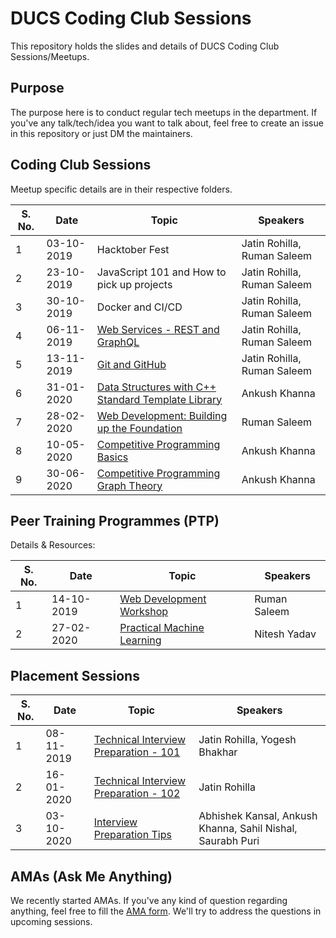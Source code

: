 # DUCS Coding Club Sessions

This repository holds the slides and details of DUCS Coding Club Sessions/Meetups.

## Purpose

The purpose here is to conduct regular tech meetups in the department. If you've any talk/tech/idea you want to talk about, feel free to create an issue in this repository or just DM the maintainers.

## Coding Club Sessions

Meetup specific details are in their respective folders.

| S. No. | Date       | Topic                                                                                                              | Speakers                      |
| ------ | ---------- | ------------------------------------------------------------------------------------------------------------------ | ----------------------------- |
|    1   | 03-10-2019 | Hacktober Fest                                                                                                     | Jatin Rohilla, Ruman Saleem   |
|    2   | 23-10-2019 | JavaScript 101 and How to pick up projects                                                                         | Jatin Rohilla, Ruman Saleem   |
|    3   | 30-10-2019 | Docker and CI/CD                                                                                                   | Jatin Rohilla, Ruman Saleem   |
|    4   | 06-11-2019 | [Web Services - REST and GraphQL](./2019-11-06-web-services/WebServices.pdf)                                       | Jatin Rohilla, Ruman Saleem   |
|    5   | 13-11-2019 | [Git and GitHub](./2019-11-13-git-and-github/GitAndGitHub.pdf)                                                     | Jatin Rohilla, Ruman Saleem   |
|    6   | 31-01-2020 | [Data Structures with C++ Standard Template Library](./2020-01-31-data-structures-cpp-stl/MeetUp_DS_CPP_STL.pdf)   | Ankush Khanna                 |
|    7   | 28-02-2020 | [Web Development: Building up the Foundation](./2020-02-28-web-development-foundation/WebDevelopmentFoundation.md) | Ruman Saleem                  |
|    8   | 10-05-2020 | [Competitive Programming Basics](./2020-05-10-competitive-programming-basics/)                                     | Ankush Khanna                 |
|    9   | 30-06-2020 | [Competitive Programming Graph Theory](./2020-06-30-competitive-programming-graphs/)                               | Ankush Khanna                 |



## Peer Training Programmes (PTP)

Details & Resources:

| S. No. | Date       | Topic                                                                                                              | Speakers                      |
| ------ | ---------- | ------------------------------------------------------------------------------------------------------------------ | ----------------------------- |
|    1   | 14-10-2019 | [Web Development Workshop](./2019-10-14-web-development-ptp/WebDevelopmentWorkshopPTP.md)                          | Ruman Saleem                  |
|    2   | 27-02-2020 | [Practical Machine Learning](https://drive.google.com/open?id=1Zc5Dl1y2py1-sN84l-qwUO66iePFtEfD)                   | Nitesh Yadav                  |



## Placement Sessions

| S. No. | Date       | Topic                                                                                                              | Speakers                      |
| ------ | ---------- | ------------------------------------------------------------------------------------------------------------------ | ----------------------------- |
|    1   | 08-11-2019 | [Technical Interview Preparation - 101](https://slides.com/jatinrohilla/tip101/fullscreen)                         | Jatin Rohilla, Yogesh Bhakhar |
|    2   | 16-01-2020 | [Technical Interview Preparation - 102](./2020-01-16-tech-interview-prep-102/TechInterviewPreparation102.pdf)      | Jatin Rohilla                 |
|    3   | 03-10-2020 | [Interview Preparation Tips](https://slides.com/sahilnishal/interview-prep/fullscreen)                             | Abhishek Kansal, Ankush Khanna, Sahil Nishal, Saurabh Puri |

## AMAs (Ask Me Anything)

We recently started AMAs. If you've any kind of question regarding anything, feel free to fill the [AMA form](https://bit.ly/ducs-ama). We'll try to address the questions in upcoming sessions.
